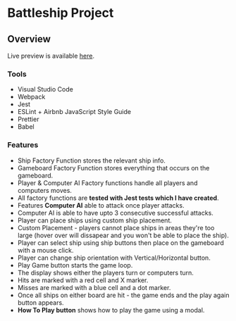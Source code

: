 # Battleship Project

## Overview

Live preview is available <a href="https://ravip14.github.io/battleship/">here</a>.

### Tools

- Visual Studio Code
- Webpack
- Jest
- ESLint + Airbnb JavaScript Style Guide
- Prettier
- Babel

### Features

- Ship Factory Function stores the relevant ship info.
- Gameboard Factory Function stores everything that occurs on the gameboard.
- Player & Computer AI Factory functions handle all players and computers moves.
- All factory functions are **tested with Jest tests which I have created**.
- Features **Computer AI** able to attack once player attacks.
- Computer AI is able to have upto 3 consecutive successful attacks.
- Player can place ships using custom ship placement.
- Custom Placement - players cannot place ships in areas they're too large (hover over will dissapear and you won't be able to place the ship).
- Player can select ship using ship buttons then place on the gameboard with a mouse click.
- Player can change ship orientation with Vertical/Horizontal button.
- Play Game button starts the game loop.
- The display shows either the players turn or computers turn.
- Hits are marked with a red cell and X marker.
- Misses are marked with a blue cell and a dot marker.
- Once all ships on either board are hit - the game ends and the play again button appears.
- **How To Play button** shows how to play the game using a modal.
